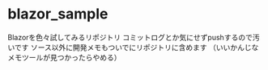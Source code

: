 # blazor_sample
Blazorを色々試してみるリポジトリ
コミットログとか気にせずpushするので汚いです
ソース以外に開発メモもついでにリポジトリに含めます
（いいかんじなメモツールが見つかったらやめる）